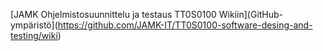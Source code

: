 [JAMK Ohjelmistosuunnittelu ja testaus TT0S0100 Wikiin](GitHub-ympäristö](https://github.com/JAMK-IT/TT0S0100-software-desing-and-testing/wiki)
